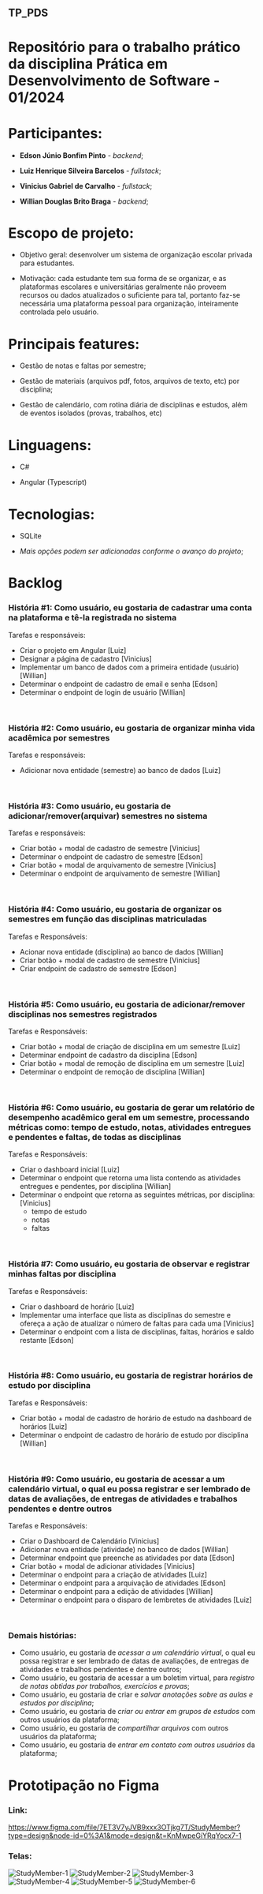 ## TP_PDS
# Repositório para o trabalho prático da disciplina Prática em Desenvolvimento de Software - 01/2024

# **Participantes**:
- **Edson Júnio Bonfim Pinto** - *backend*;

- **Luiz Henrique Silveira Barcelos** - *fullstack*;

- **Vinicius Gabriel de Carvalho** - *fullstack*;

- **Willian Douglas Brito Braga** - *backend*;

# **Escopo de projeto**:

- Objetivo geral: desenvolver um sistema  de organização escolar privada para estudantes.

- Motivação: cada estudante tem sua forma de se organizar, e as plataformas escolares e universitárias geralmente não proveem recursos ou dados atualizados o suficiente para tal, portanto faz-se necessária uma plataforma pessoal para organização, inteiramente controlada pelo usuário.

# **Principais features**:
- Gestão de notas e faltas por semestre;

- Gestão de materiais (arquivos pdf, fotos, arquivos de texto, etc) por disciplina;

- Gestão de calendário, com rotina diária de disciplinas e estudos, além de eventos isolados (provas, trabalhos, etc)


# **Linguagens**:
- C#

- Angular (Typescript)

# **Tecnologias**:
- SQLite

- *Mais opções podem ser adicionadas conforme o avanço do projeto*;

# **Backlog**

### **História #1: Como usuário, eu gostaria de cadastrar uma conta na plataforma e tê-la registrada no sistema** <br />
Tarefas e responsáveis:
- Criar o projeto em Angular [Luiz]
- Designar a página de cadastro [Vinicius]
- Implementar um banco de dados com a primeira entidade (usuário) [Willian]
- Determinar o endpoint de cadastro de email e senha [Edson]
- Determinar o endpoint de login de usuário [Willian]
<br />

### **História #2: Como usuário, eu gostaria de organizar minha vida acadêmica por semestres** <br />
Tarefas e responsáveis:
- Adicionar nova entidade (semestre) ao banco de dados [Luiz]
<br />

### **História #3: Como usuário, eu gostaria de adicionar/remover(arquivar) semestres no sistema** <br />
Tarefas e responsáveis:
- Criar botão + modal de cadastro de semestre [Vinicius]
- Determinar o endpoint de cadastro de semestre [Edson]
- Criar botão + modal de arquivamento de semestre [Vinicius]
- Determinar o endpoint de arquivamento de semestre [Willian]
<br />

### **História #4: Como usuário, eu gostaria de organizar os semestres em função das disciplinas matriculadas** <br />
Tarefas e Responsáveis:
- Acionar nova entidade (disciplina) ao banco de dados [Willian]
- Criar botão + modal de cadastro de semestre [Vinicius]
- Criar endpoint de cadastro de semestre [Edson]

<br />

### **História #5: Como usuário, eu gostaria de adicionar/remover disciplinas nos semestres registrados** <br />
Tarefas e Responsáveis:
- Criar botão + modal de criação de disciplina em um semestre [Luiz]
- Determinar endpoint de cadastro da disciplina [Edson]
- Criar botão + modal de remoção de disciplina em um semestre [Luiz]
- Determinar o endpoint de remoção de disciplina [Willian]
<br />

### **História #6: Como usuário, eu gostaria de gerar um relatório de desempenho acadêmico geral em um semestre, processando métricas como: tempo de estudo, notas, atividades entregues e pendentes e faltas, de todas as disciplinas** <br />
Tarefas e Responsáveis:
- Criar o dashboard inicial [Luiz]
- Determinar o endpoint que retorna uma lista contendo as atividades entregues e pendentes, por disciplina [Willian]
- Determinar o endpoint que retorna as seguintes métricas, por disciplina: [Vinicius]
  - tempo de estudo
  - notas
  - faltas
<br />

### **História #7: Como usuário, eu gostaria de observar e registrar minhas faltas por disciplina** <br />
Tarefas e Responsáveis:
- Criar o dashboard de horário [Luiz]
- Implementar uma interface que lista as disciplinas do semestre e ofereça a ação de atualizar o número de faltas para cada uma [Vinicius]
- Determinar o endpoint com a lista de disciplinas, faltas, horários e saldo restante [Edson]
<br />

### **História #8: Como usuário, eu gostaria de registrar horários de estudo por disciplina** <br />
Tarefas e Responsáveis:
- Criar botão + modal de cadastro de horário de estudo na dashboard de horários [Luiz]
- Determinar o endpoint de cadastro de horário de estudo por disciplina [Willian]
<br />

### **História #9: Como usuário, eu gostaria de acessar a um calendário virtual, o qual eu possa registrar e ser lembrado de datas de avaliações, de entregas de atividades e trabalhos pendentes e dentre outros** <br />
Tarefas e Responsáveis:
- Criar o Dashboard de Calendário [Vinicius]
- Adicionar nova entidade (atividade) no banco de dados [Willian]
- Determinar endpoint que preenche as atividades por data [Edson]
- Criar botão + modal de adicionar atividades [Vinicius]
- Determinar o endpoint para a criação de atividades [Luiz]
- Determinar o endpoint para a arquivação de atividades [Edson]
- Determinar o endpoint para a edição de atividades [Willian]
- Determinar o endpoint para o disparo de lembretes de atividades [Luiz]
<br />

### **Demais histórias:**
- Como usuário, eu gostaria de *acessar a um calendário virtual*, o qual eu possa registrar e ser lembrado de datas de avaliações, de entregas de atividades e trabalhos pendentes e dentre outros; <br />
- Como usuário, eu gostaria de acessar a um boletim virtual, para *registro de notas obtidas por trabalhos, exercícios e provas*; <br />
- Como usuário, eu gostaria de criar e *salvar anotações sobre as aulas e estudos por disciplina*; <br />
- Como usuário, eu gostaria de *criar ou entrar em grupos de estudos* com outros usuários da plataforma; <br />
- Como usuário, eu gostaria de *compartilhar arquivos* com outros usuários da plataforma; <br />
- Como usuário, eu gostaria de *entrar em contato com outros usuários* da plataforma; <br />




# **Prototipação no Figma**
### **Link:** 
https://www.figma.com/file/7ET3V7yJVB9xxx3OTjkg7T/StudyMember?type=design&node-id=0%3A1&mode=design&t=KnMwpeGiYRqYocx7-1
<br />

###  **Telas:**
![StudyMember-1](https://github.com/edjunio25/TP_PDS/assets/55067918/e14bef3c-0b0b-4780-9395-bfe491a2c964)
![StudyMember-2](https://github.com/edjunio25/TP_PDS/assets/55067918/5b7d4139-9758-493e-b1df-be73fe2937c7)
![StudyMember-3](https://github.com/edjunio25/TP_PDS/assets/55067918/a9201821-520c-42e0-abd9-d86d95eb1aa4)
![StudyMember-4](https://github.com/edjunio25/TP_PDS/assets/55067918/cff88144-0789-41ef-aea1-4023a4c327c7)
![StudyMember-5](https://github.com/edjunio25/TP_PDS/assets/55067918/a98c4a02-1d53-48f5-b5d6-911357b6cf1b)
![StudyMember-6](https://github.com/edjunio25/TP_PDS/assets/55067918/ecad3f1d-9df6-4442-8951-f52142f518b7)
